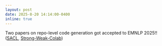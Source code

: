 ```yaml
---
layout: post
date: 2025-8-20 14:14:00-0400
inline: true
---
```


Two papers on repo-level code generation got accepted to EMNLP 2025!! ([SACL](https://arxiv.org/abs/2506.20081), [Strong-Weak-Colab](https://arxiv.org/abs/2505.20182))